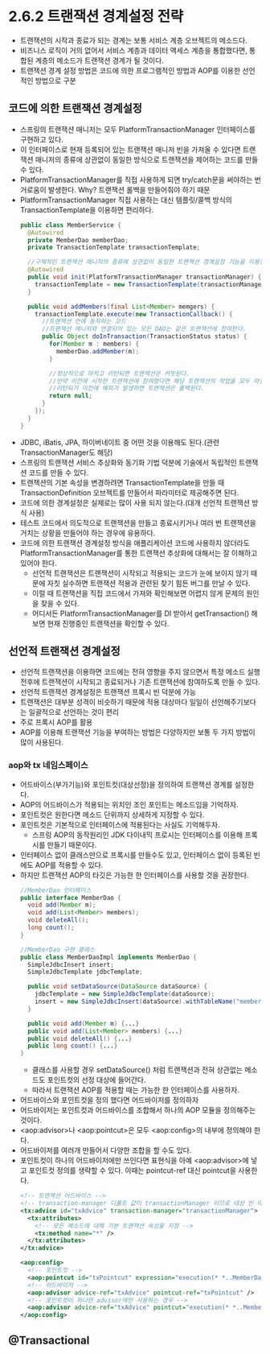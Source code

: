 # 2.6.2 트랜잭션 경계설정 전략
- 트랜잭션의 시작과 종료가 되는 경계는 보통 서비스 계층 오브젝트의 메소드다.
- 비즈니스 로직이 거의 없어서 서비스 계층과 데이터 액세스 계층을 통합했다면, 통합된 계층의 메소드가 트랜잭션 경계가 될 것이다.
- 트랜잭션 경계 설정 방법은 코드에 의한 프로그램적인 방법과 AOP를 이용한 선언적인 방법으로 구분

## 코드에 의한 트랜잭션 경계설정
- 스프링의 트랜잭션 매니저는 모두 PlatformTransactionManager 인터페이스를 구현하고 있다.
- 이 인터페이스로 현재 등록되어 있는 트랜잭션 매니저 빈을 가져올 수 있다면 트랜잭션 매니저의 종류에 상관없이 동일한 방식으로 트랜잭션을 제어하는 코드를 만들 수 있다.
- PlatformTransactionManager를 직접 사용하게 되면 try/catch문을 써야하는 번거로움이 발생한다.
  Why? 트랜잭션 롤백을 만들어줘야 하기 때문
- PlatformTransactionManager 직접 사용하는 대신 템플릿/콜백 방식의 TransactionTemplate을 이용하면 편리하다.
  ```java
  public class MemberService {
    @Autowired
    private MemberDao memberDao;
    private TransactionTemplate transactionTemplate;

    //구체적인 트랜잭션 매니저의 종류에 상관없이 동일한 트랜잭션 경계설정 기능을 이용할 수 있다.
    @Autowired
    public void init(PlatformTransactionManager transactionManager) {
      transactionTemplate = new TransactionTemplate(transactionManager);
    }

    public void addMembers(final List<Member> memgers) {
      transactionTemplate.execute(new TransactionCallback() {
        //트랜잭션 안에 동작하는 코드
        //트랜잭션 매니저와 연결되어 있는 모든 DAO는 같은 트랜잭션에 참여한다.
        public Object doInTransaction(TransactionStatus status) {
          for(Member m : members) {
            memberDao.addMember(m);
          }

          //정상적으로 마치고 리턴되면 트랜잭션은 커밋된다.
          //만약 이전에 시작한 트랜잭션에 참여했다면 해당 트랜잭션의 작업을 모두 마칠 때까지 커밋은 보류된다.
          //리턴되기 이전에 예외가 발생하면 트랜잭션은 롤백된다.
          return null;
        }
      });
    }
  }
  ```
- JDBC, iBatis, JPA, 하이버네이트 중 어떤 것을 이용해도 된다.(관련 TransactionManager도 해당)
- 스프링의 트랜잭션 서비스 추상화와 동기화 기법 덕분에 기술에서 독립적인 트랜잭션 코드를 만들 수 있다.
- 트랜잭션의 기본 속성을 변경하려면 TransactionTemplate을 만들 때 TransactionDefinition 오브젝트를 만들어서 파라미터로 제공해주면 된다.
- 코드에 의한 경계설정은 실제로는 많이 사용 되지 않는다.(대개 선언적 트랜잭션 방식 사용)
- 테스트 코드에서 의도적으로 트랜잭션을 만들고 종료시키거나 여러 번 트랜잭션을 거치는 상황을 만들어야 하는 경우에 유용하다.
- 코드에 의한 트랜잭션 경계설정 방식을 애플리케이션 코드에 사용하지 않더라도 PlatformTransactionManager를 통한 트랜잭션 추상화에 대해서는 잘 이해하고 있어야 한다.
  + 선언적 트랜잭션은 트랜잭션이 시작되고 적용되는 코드가 눈에 보이지 않기 때문에 자칫 실수하면 트랜잭션 적용과 관련된 찾기 힘든 버그를 만날 수 있다.
  + 이럴 때 트랜잭션을 직접 코드에서 가져와 확인해보면 어렵지 않게 문제의 원인을 찾을 수 있다.
  + 어디서든 PlatformTransactionManager를 DI 받아서 getTransaction() 해보면 현재 진행중인 트랜잭션을 확인할 수 있다.

## 선언적 트랜잭션 경계설정
- 선언적 트랜잭션을 이용하면 코드에는 전혀 영향을 주지 않으면서 특정 메소드 실행 전후에 트랜잭션이 시작되고 종료되거나 기존 트랜잭션에 참여하도록 만들 수 있다.
- 선언적 트랜잭션 경계설정은 트랜잭션 프록시 빈 덕분에 가능
- 트랜잭션은 대부분 성격이 비슷하기 때문에 적용 대상마다 일일이 선언해주기보다는 일괄적으로 선언하는 것이 편리
- 주로 프록시 AOP를 활용
- AOP를 이용해 트랜잭션 기능을 부여하는 방법은 다양하지만 보통 두 가지 방법이 많이 사용된다.

### aop와 tx 네임스페이스
- 어드바이스(부가기능)와 포인트컷(대상선정)을 정의하여 트랜잭션 경계를 설정한다.
- AOP의 어드바이스가 적용되는 위치인 조인 포인트는 메소드임을 기억하자.
- 포인트컷은 원한다면 메소드 단위까지 상세하게 지정할 수 있다.
- 포인트컷은 기본적으로 인터페이스에 적용된다는 사실도 기억해두자.
  + 스프링 AOP의 동작원리인 JDK 다이내믹 프로시는 인터페이스를 이용해 프록시를 만들기 때문이다.
- 인터페이스 없이 클래스만으로 프록시를 만들수도 있고, 인터페이스 없이 등록된 빈에도 AOP를 적용할 수 있다.
- 하지만 트랜잭션 AOP의 타깃은 가능한 한 인터페이스를 사용할 것을 권장한다.
  ```java
  //MemberDao 인터페이스
  public interface MemberDao {
    void add(Member m);
    void add(List<Member> members);
    void deleteAll();
    long count(); 
  }

  //MemberDao 구현 클래스  
  public class MemberDaoImpl implements MemberDao {
    SimpleJdbcInsert insert;
    SimpleJdbcTemplate jdbcTemplate;
  
    public void setDataSource(DataSource dataSource) {
      jdbcTemplate = new SimpleJdbcTemplate(dataSource);
      insert = new SimpleJdbcInsert(dataSource).withTableName("member");
    }

    public void add(Member m) {...}
    public void add(List<Member> members) {...}
    public void deleteAll() {...}
    public long count() {...}
  }
  ```
  + 클래스를 사용할 경우 setDataSource() 처럼 트랜잭션과 전혀 상관없는 메소드도 포인트컷의 선정 대상에 들어간다.
  + 따라서 트랜잭션 AOP를 적용할 때는 가능한 한 인터페이스를 사용하자.
- 어드바이스와 포인트컷을 정의 했다면 어드바이저를 정의하자
- 어드바이저는 포인트컷과 어드바이스를 조합해서 하나의 AOP 모듈을 정의해주는 것이다.
- \<aop:advisor>나 \<aop:pointcut>은 모두 \<aop:config>의 내부에 정의해야 한다.
- 어드바이저를 여러개 만들어서 다양한 조합을 할 수도 있다.
- 포인트컷이 하나의 어드바이저에만 쓰인다면 표현식을 아예 \<aop:advisor>에 넣고 포인트컷 정의를 생략할 수 있다. 이때는 pointcut-ref 대신 pointcut을 사용한다.
    ```xml
    <!-- 트랜잭션 어드바이스 -->
    <!-- transaction-manager 디폴트 값이 transactionManager 이므로 대상 빈 아이디가 같을 경우 생략 가능 -->
    <tx:advice id="txAdvice" transaction-manager="transactionManager">
      <tx:attributes>
        <!-- 모든 메소드에 대해 기본 트랜잭션 속성을 지정 --> 
        <tx:method name="*" />
      </tx:attributes>
    </tx:advice>

    <aop:config>
      <!-- 포인트컷 -->
      <aop:pointcut id="txPointcut" expression="execution(* *..MemberDao.*(..))" />
      <!-- 어드바이저 -->
      <aop:advisor advice-ref="txAdvice" pointcut-ref="txPointcut" />
      <!-- 포인트컷이 하나만 advisor에만 사용하는 경우 -->
      <aop:advisor advice-ref="txAdvice" pointcut="execution(* *..MemberDao.*(..))" />
    </aop:config>
    ```

## @Transactional